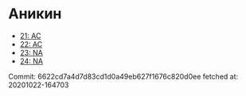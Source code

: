 # Аникин
- [21: AC](21.md)
- [22: AC](22.md)
- [23: NA](23.md)
- [24: NA](24.md)

Commit: 6622cd7a4d7d83cd1d0a49eb627f1676c820d0ee
 fetched at: 20201022-164703
